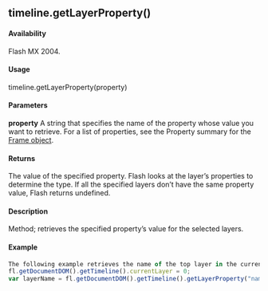 ## timeline.getLayerProperty()

#### Availability

Flash MX 2004.

#### Usage

timeline.getLayerProperty(property)

#### Parameters

**property** A string that specifies the name of the property whose value you want to retrieve. For a list of properties, see the Property summary for the [Frame object](../Frame_object/frame_summary.md).

#### Returns

The value of the specified property. Flash looks at the layer’s properties to determine the type. If all the specified layers don’t have the same property value, Flash returns undefined.

#### Description

Method; retrieves the specified property’s value for the selected layers.

#### Example

```javascript
The following example retrieves the name of the top layer in the current document and displays it in the Output panel:
fl.getDocumentDOM().getTimeline().currentLayer = 0;
var layerName = fl.getDocumentDOM().getTimeline().getLayerProperty("name"); fl.trace(layerName);

```